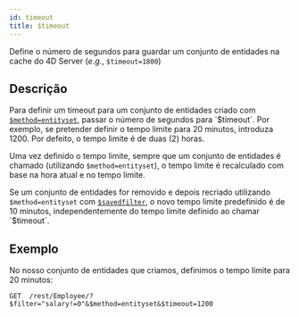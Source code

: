 ```yaml
---
id: timeout
title: $timeout
---
```



Define o número de segundos para guardar um conjunto de entidades na cache do 4D Server (*e.g.*, `$timeout=1800`)

## Descrição

Para definir um timeout para um conjunto de entidades criado com [`$method=entityset`]($method.md#methodentityset), passar o número de segundos para `$timeout`. Por exemplo, se pretender definir o tempo limite para 20 minutos, introduza 1200. Por defeito, o tempo limite é de duas (2) horas.

Uma vez definido o tempo limite, sempre que um conjunto de entidades é chamado (utilizando `$method=entityset`), o tempo limite é recalculado com base na hora atual e no tempo limite.

Se um conjunto de entidades for removido e depois recriado utilizando `$method=entityset` com [`$savedfilter`]($savedfilter.md), o novo tempo limite predefinido é de 10 minutos, independentemente do tempo limite definido ao chamar `$timeout`.

## Exemplo

No nosso conjunto de entidades que criamos, definimos o tempo limite para 20 minutos:

`GET  /rest/Employee/?$filter="salary!=0"&$method=entityset&$timeout=1200`